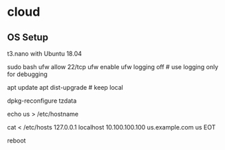# cloud

## OS Setup

t3.nano with Ubuntu 18.04

sudo bash
ufw allow 22/tcp
ufw enable
ufw logging off     # use logging only for debugging

apt update
apt dist-upgrade    # keep local

dpkg-reconfigure tzdata

echo us > /etc/hostname

cat <<EOT > /etc/hosts
127.0.0.1       localhost
10.100.100.100  us.example.com us
EOT

reboot
